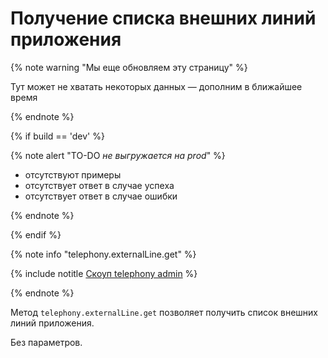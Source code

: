 # Получение списка внешних линий приложения

{% note warning "Мы еще обновляем эту страницу" %}

Тут может не хватать некоторых данных — дополним в ближайшее время

{% endnote %}

{% if build == 'dev' %}

{% note alert "TO-DO _не выгружается на prod_" %}

- отсутствуют примеры
- отсутствует ответ в случае успеха
- отсутствует ответ в случае ошибки

{% endnote %}

{% endif %}

{% note info "telephony.externalLine.get" %}

{% include notitle [Скоуп telephony admin](./_includes/scope-telephony-admin.md) %}

{% endnote %}

Метод `telephony.externalLine.get` позволяет получить список внешних линий приложения.

Без параметров.